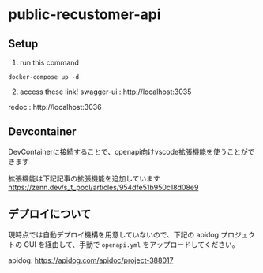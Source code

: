 # public-recustomer-api

## Setup
1. run this command
```
docker-compose up -d
```

2. access these link!
swagger-ui : http://localhost:3035

redoc : http://localhost:3036

## Devcontainer
DevContainerに接続することで、openapi向けvscode拡張機能を使うことができます

拡張機能は下記記事の拡張機能を追加しています
https://zenn.dev/s_t_pool/articles/954dfe51b950c18d08e9


## デプロイについて
現時点では自動デプロイ機構を用意していないので、下記の apidog プロジェクトの GUI を経由して、手動で `openapi.yml` をアップロードしてください。

apidog: https://apidog.com/apidoc/project-388017
